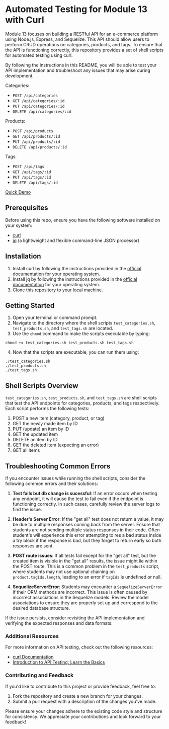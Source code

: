 # Automated Testing for Module 13 with Curl

Module 13 focuses on building a RESTful API for an e-commerce platform using Node.js, Express, and Sequelize. This API should allow users to perform CRUD operations on categories, products, and tags. To ensure that the API is functioning correctly, this repository provides a set of shell scripts for automated testing using curl.

By following the instructions in this README, you will be able to test your API implementation and troubleshoot any issues that may arise during development.

Categories:
- `POST /api/categories`
- `GET /api/categories/:id`
- `PUT /api/categories/:id`
- `DELETE /api/categories/:id`

Products:
- `POST /api/products`
- `GET /api/products/:id`
- `PUT /api/products/:id`
- `DELETE /api/products/:id`

Tags:
- `POST /api/tags`
- `GET /api/tags/:id`
- `PUT /api/tags/:id`
- `DELETE /api/tags/:id`

[Quick Demo](https://www.loom.com/share/1b133c22c9c141b3a78214d58e526cf0)

## Prerequisites

Before using this repo, ensure you have the following software installed on your system:

- [curl](https://curl.se/download.html)
- [jq](https://stedolan.github.io/jq/download/) (a lightweight and flexible command-line JSON processor)

## Installation

1. Install curl by following the instructions provided in the [official documentation](https://curl.se/download.html) for your operating system.
2. Install jq by following the instructions provided in the [official documentation](https://stedolan.github.io/jq/download/) for your operating system.
3. Clone this repository to your local machine.

## Getting Started

1. Open your terminal or command prompt.
2. Navigate to the directory where the shell scripts `test_categories.sh`, `test_products.sh`, and `test_tags.sh` are located.
3. Use the `chmod` command to make the scripts executable by typing:
```
chmod +x test_categories.sh test_products.sh test_tags.sh
```
4. Now that the scripts are executable, you can run them using:
```
./test_categories.sh
./test_products.sh
./test_tags.sh
```

## Shell Scripts Overview

`test_categories.sh`, `test_products.sh`, and `test_tags.sh` are shell scripts that test the API endpoints for categories, products, and tags respectively. Each script performs the following tests:

1. POST a new item (category, product, or tag)
2. GET the newly made item by ID
3. PUT (update) an item by ID
4. GET the updated item
5. DELETE an item by ID
6. GET the deleted item (expecting an error)
7. GET all items

## Troubleshooting Common Errors

If you encounter issues while running the shell scripts, consider the following common errors and their solutions:

1. **Test fails but db change is sucessful**: If an error occurs when testing any endpoint, it will cause the test to fail even if the endpoint is functioning correctly. In such cases, carefully review the server logs to find the issue.

2. **Header's Server Error**: If the "get all" test does not return a value, it may be due to multiple responses coming back from the server. Ensure that students are not sending multiple status responses in their code. Often student's will experience this error attempting to res a bad status inside a try block if the response is bad, but they forget to return early so both responses are sent.

3. **POST route issues**: If all tests fail except for the "get all" test, but the created item is visible in the "get all" results, the issue might lie within the POST route. This is a common problem in the `test_products` script, where students may not use optional chaining on `product.tagIds.length`, leading to an error if `tagIds` is undefined or null.

4. **SequelizeServerError**: Students may encounter a `SequelizeServerError` if their ORM methods are incorrect. This issue is often caused by incorrect associations in the Sequelize models. Review the model associations to ensure they are properly set up and correspond to the desired database structure.

If the issue persists, consider revisiting the API implementation and verifying the expected responses and data formats.

### Additional Resources

For more information on API testing, check out the following resources:

- [curl Documentation](https://curl.se/docs/)
- [Introduction to API Testing: Learn the Basics](https://www.softwaretestinghelp.com/api-testing-tutorial/)

### Contributing and Feedback

If you'd like to contribute to this project or provide feedback, feel free to:

1. Fork the repository and create a new branch for your changes.
2. Submit a pull request with a description of the changes you've made.

Please ensure your changes adhere to the existing code style and structure for consistency. We appreciate your contributions and look forward to your feedback!



